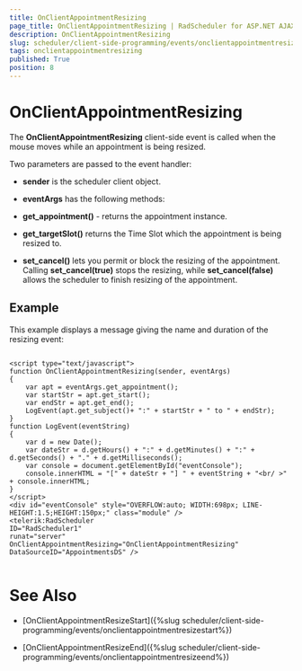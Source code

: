 ```yaml
---
title: OnClientAppointmentResizing
page_title: OnClientAppointmentResizing | RadScheduler for ASP.NET AJAX Documentation
description: OnClientAppointmentResizing
slug: scheduler/client-side-programming/events/onclientappointmentresizing
tags: onclientappointmentresizing
published: True
position: 8
---
```


# OnClientAppointmentResizing



The **OnClientAppointmentResizing** client-side event is called when the mouse moves while an appointment is being resized.

Two parameters are passed to the event handler:

* **sender** is the scheduler client object.

* **eventArgs** has the following methods:

* **get_appointment()** - returns the appointment instance.

* **get_targetSlot()** returns the Time Slot which the appointment is being resized to.

* **set_cancel()** lets you permit or block the resizing of the appointment. Calling **set_cancel(true)** stops the resizing, while **set_cancel(false)** allows the scheduler to finish resizing of the appointment.

## Example

This example displays a message giving the name and duration of the resizing event:

````ASPNET
	
<script type="text/javascript">   
function OnClientAppointmentResizing(sender, eventArgs)
{
	var apt = eventArgs.get_appointment();
	var startStr = apt.get_start();
	var endStr = apt.get_end();
	LogEvent(apt.get_subject()+ ":" + startStr + " to " + endStr);
}
function LogEvent(eventString)
{
	var d = new Date();
	var dateStr = d.getHours() + ":" + d.getMinutes() + ":" + d.getSeconds() + "." + d.getMilliseconds();
	var console = document.getElementById("eventConsole");
	console.innerHTML = "[" + dateStr + "] " + eventString + "<br/ >" + console.innerHTML;
}
</script>
<div id="eventConsole" style="OVERFLOW:auto; WIDTH:698px; LINE-HEIGHT:1.5;HEIGHT:150px;" class="module" />
<telerik:RadScheduler
ID="RadScheduler1"
runat="server"  
OnClientAppointmentResizing="OnClientAppointmentResizing"
DataSourceID="AppointmentsDS" /> 
	
````



# See Also

 * [OnClientAppointmentResizeStart]({%slug scheduler/client-side-programming/events/onclientappointmentresizestart%})

 * [OnClientAppointmentResizeEnd]({%slug scheduler/client-side-programming/events/onclientappointmentresizeend%})
